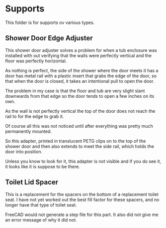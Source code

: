 # Supports

This folder is for supports ov various types.

## Shower Door Edge Adjuster

This shower door adjuster solves a problem for when a tub enclosure was installed with out
verifying that the walls were perfectly vertical and the floor was perfectly horizontal.

As nothing is perfect, the side of the shower where the door meets it has a  door has metal rail with
a plastic insert that grabs the edge of the door, so that when the door is closed, it takes
an intentional pull to open the door.

The problem in my case is that the floor and tub are very slight slant downwards from that
edge so the door tends to open a few inches on its own.

As the wall is not perfectly vertical the top of the door does not reach the rail to for
the edge to grab it.

Of course all this was not noticed until after everything was pretty much permanently mounted.

So this adapter, printed in translucent PETG clips on to the top of the shower door and then
also extends to meet the side rail, which holds the door into position.

Unless you know to look for it, this adapter is not visible and if you do see it, it looks
like it is suppose to be there.

## Toilet Lid Spacer

This is a replacement for the spacers on the bottom of a replacement toilet seat.
I have not yet worked out the best fill factor for these spacers, and no longer have that
type of toilet seat.

FreeCAD would not generate a step file for this part.  It also did not give me an error
message of why it did not.

